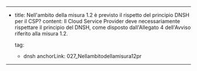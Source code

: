 ---
  - title: Nell'ambito della misura 1.2 è previsto il rispetto del principio DNSH per il CSP?
    content: Il Cloud Service Provider deve necessariamente rispettare il principio del DNSH, come disposto dall'Allegato 4 dell'Avviso riferito alla misura 1.2.

    tag:
      - dnsh
    anchorLink: 027_Nellambitodellamisura12pr
---